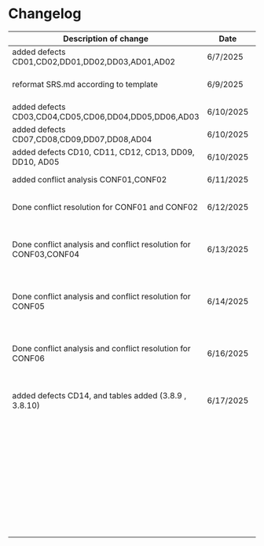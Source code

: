 # Changelog

| Description of change                            | Date       | Author       | Reason                   |
|--------------------------------------------------|------------|--------------|--------------------------|
| added defects CD01,CD02,DD01,DD02,DD03,AD01,AD02 |  6/7/2025  | Tze Yuan     | Defects Found            |
| reformat SRS.md according to template            |  6/9/2025  | Tze Yuan     | Better follow template   |
| added defects CD03,CD04,CD05,CD06,DD04,DD05,DD06,AD03| 6/10/2025 | Jun Xiang | Defects Found            |
| added defects CD07,CD08,CD09,DD07,DD08,AD04      |  6/10/2025 | Desmond Goh  | Defects Found            |
| added defects CD10, CD11, CD12, CD13, DD09, DD10, AD05|   6/10/2025         |     Mun Kit         |    Defects Found                      |
| added conflict analysis CONF01,CONF02            |  6/11/2025 | Tze Yuan     | Analyzed conflicts       |
| Done conflict resolution for CONF01 and CONF02   |  6/12/2025 | Tze Yuan     | Done conflicts resolution |
| Done conflict analysis and conflict resolution for CONF03,CONF04   |  6/13/2025  | Jun Xiang   | Analyzed conflicts and Done conflicts resolution        |
| Done conflict analysis and conflict resolution for CONF05  | 6/14/2025 | Desmond Goh | Analyzed conflicts and Done conflicts resolution  |
| Done conflict analysis and conflict resolution for CONF06 | 6/16/2025  |  Mun Kit    |  Analyzed conflicts and Done conflicts resolution   |
| added defects CD14, and tables added (3.8.9 , 3.8.10) | 6/17/2025 | Jun Xiang | Defects Found and table added  |
|                                                  |            |              |                          |
|                                                  |            |              |                          |
|                                                  |            |              |                          |
|                                                  |            |              |                          |
|                                                  |            |              |                          |
|                                                  |            |              |                          |
|                                                  |            |              |                          |
|                                                  |            |              |                          |
|                                                  |            |              |                          |
|                                                  |            |              |                          |
|                                                  |            |              |                          |
|                                                  |            |              |                          |
|                                                  |            |              |                          |
|                                                  |            |              |                          |
|                                                  |            |              |                          |
|                                                  |            |              |                          |
|                                                  |            |              |                          |
|                                                  |            |              |                          |
|                                                  |            |              |                          |
|                                                  |            |              |                          |
|                                                  |            |              |                          |
|                                                  |            |              |                          |
|                                                  |            |              |                          |
|                                                  |            |              |                          |
|                                                  |            |              |                          |
|                                                  |            |              |                          |
|                                                  |            |              |                          |
|                                                  |            |              |                          |
|                                                  |            |              |                          |
|                                                  |            |              |                          |
|                                                  |            |              |                          |
|                                                  |            |              |                          |
|                                                  |            |              |                          |
|                                                  |            |              |                          |
|                                                  |            |              |                          |
|                                                  |            |              |                          |
|                                                  |            |              |                          |
|                                                  |            |              |                          |
|                                                  |            |              |                          |
